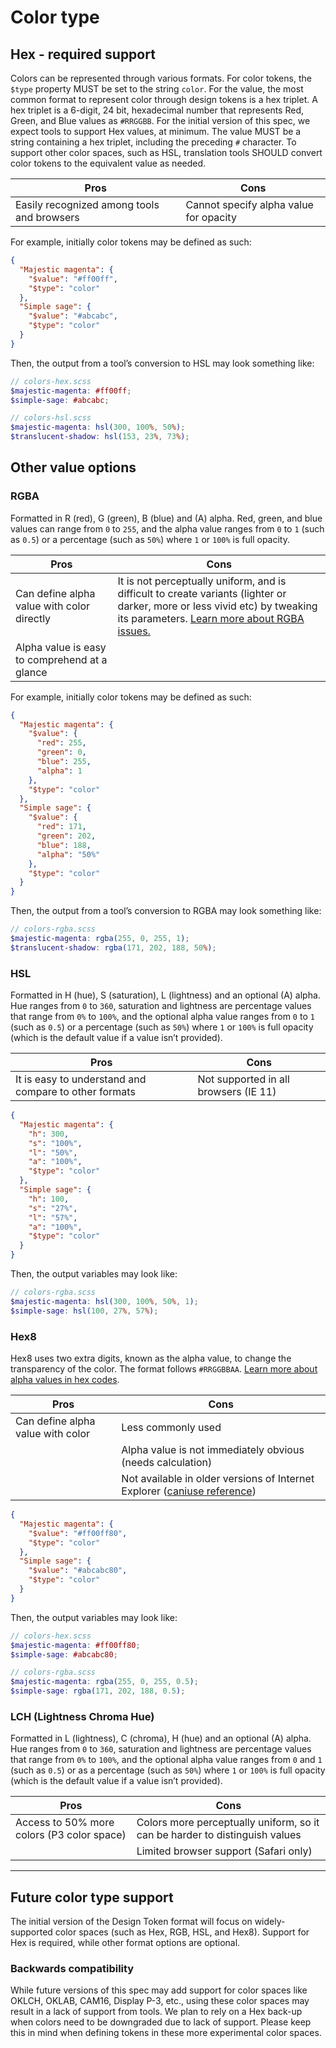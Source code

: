 # Color type

## Hex - required support

Colors can be represented through various formats. For color tokens, the `$type` property MUST be set to the string `color`. For the value, the most common format to represent color through design tokens is a hex triplet. A hex triplet is a 6-digit, 24 bit, hexadecimal number that represents Red, Green, and Blue values as `#RRGGBB`. For the initial version of this spec, we expect tools to support Hex values, at minimum. The value MUST be a string containing a hex triplet, including the preceding `#` character. To support other color spaces, such as HSL, translation tools SHOULD convert color tokens to the equivalent value as needed.

| Pros                                       | Cons                                   |
| ------------------------------------------ | -------------------------------------- |
| Easily recognized among tools and browsers | Cannot specify alpha value for opacity |

For example, initially color tokens may be defined as such:

<aside class="example">

```json
{
  "Majestic magenta": {
    "$value": "#ff00ff",
    "$type": "color"
  },
  "Simple sage": {
    "$value": "#abcabc",
    "$type": "color"
  }
}
```

</aside>

Then, the output from a tool’s conversion to HSL may look something like:

<aside class="example">

```scss
// colors-hex.scss
$majestic-magenta: #ff00ff;
$simple-sage: #abcabc;

// colors-hsl.scss
$majestic-magenta: ​hsl(300, 100%, 50%);
$translucent-shadow: ​hsl(153, 23%, 73%);
```

</aside>

## Other value options

### RGBA

Formatted in R (red), G (green), B (blue) and (A) alpha. Red, green, and blue values can range from `0` to `255`, and the alpha value ranges from `0` to `1` (such as `0.5`) or a percentage (such as `50%`) where `1` or `100%` is full opacity.

| Pros                                          | Cons                                                                                                                                                                                                                                          |
| --------------------------------------------- | --------------------------------------------------------------------------------------------------------------------------------------------------------------------------------------------------------------------------------------------- |
| Can define alpha value with color directly    | It is not perceptually uniform, and is difficult to create variants (lighter or darker, more or less vivid etc) by tweaking its parameters. [Learn more about RGBA issues.](https://lea.verou.me/2020/04/lch-colors-in-css-what-why-and-how/) |
| Alpha value is easy to comprehend at a glance |                                                                                                                                                                                                                                               |

For example, initially color tokens may be defined as such:

<aside class="example">

```json
{
  "Majestic magenta": {
    "$value": {
      "red": 255,
      "green": 0,
      "blue": 255,
      "alpha": 1
    },
    "$type": "color"
  },
  "Simple sage": {
    "$value": {
      "red": 171,
      "green": 202,
      "blue": 188,
      "alpha": "50%"
    },
    "$type": "color"
  }
}
```

</aside>

Then, the output from a tool’s conversion to RGBA may look something like:

<aside class="example">

```scss
// colors-rgba.scss
$majestic-magenta: rgba(255, 0, 255, 1);
$translucent-shadow: rgba(171, 202, 188, 50%);
```

</aside>

### HSL

Formatted in H (hue), S (saturation), L (lightness) and an optional (A) alpha. Hue ranges from `0` to `360`, saturation and lightness are percentage values that range from `0%` to `100%`, and the optional alpha value ranges from `0` to `1` (such as `0.5`) or a percentage (such as `50%`) where `1` or `100%` is full opacity (which is the default value if a value isn’t provided).

| Pros                                                  | Cons                                  |
| ----------------------------------------------------- | ------------------------------------- |
| It is easy to understand and compare to other formats | Not supported in all browsers (IE 11) |

<aside class="example">

```json
{
  "Majestic magenta": {
    "h": 300,
    "s": "100%",
    "l": "50%",
    "a": "100%",
    "$type": "color"
  },
  "Simple sage": {
    "h": 100,
    "s": "27%",
    "l": "57%",
    "a": "100%",
    "$type": "color"
  }
}
```

</aside>

Then, the output variables may look like:

<aside class="example">

```scss
// colors-rgba.scss
$majestic-magenta: hsl(300, 100%, 50%, 1);
$simple-sage: hsl(100, 27%, 57%);
```

</aside>

### Hex8

Hex8 uses two extra digits, known as the alpha value, to change the transparency of the color. The format follows `#RRGGBBAA`. [Learn more about alpha values in hex codes](https://www.digitalocean.com/community/tutorials/css-hex-code-colors-alpha-values#adding-an-alpha-value-to-css-hex-codes).

| Pros                              | Cons                                                                                                         |
| --------------------------------- | ------------------------------------------------------------------------------------------------------------ |
| Can define alpha value with color | Less commonly used                                                                                           |
|                                   | Alpha value is not immediately obvious (needs calculation)                                                   |
|                                   | Not available in older versions of Internet Explorer ([caniuse reference](https://caniuse.com/css-rrggbbaa)) |

<aside class="example">

```json
{
  "Majestic magenta": {
    "$value": "#ff00ff80",
    "$type": "color"
  },
  "Simple sage": {
    "$value": "#abcabc80",
    "$type": "color"
  }
}
```

</aside>

Then, the output variables may look like:

<aside class="example">

```scss
// colors-hex.scss
$majestic-magenta: #ff00ff80;
$simple-sage: #abcabc80;

// colors-rgba.scss
$majestic-magenta: rgba(255, 0, 255, 0.5);
$simple-sage: rgba(171, 202, 188, 0.5);
```

</aside>

### LCH (Lightness Chroma Hue)

Formatted in L (lightness), C (chroma), H (hue) and an optional (A) alpha. Hue ranges from `0` to `360`, saturation and lightness are percentage values that range from `0%` to `100%`, and the optional alpha value ranges from `0` and `1` (such as `0.5`) or as a percentage (such as `50%`) where `1` or `100%` is full opacity (which is the default value if a value isn’t provided).

| Pros                                       | Cons                                                                        |
| ------------------------------------------ | --------------------------------------------------------------------------- |
| Access to 50% more colors (P3 color space) | Colors more perceptually uniform, so it can be harder to distinguish values |
|                                            | Limited browser support (Safari only)                                       |

---

## Future color type support

The initial version of the Design Token format will focus on widely-supported color spaces (such as Hex, RGB, HSL, and Hex8). Support for Hex is required, while other format options are optional.

### Backwards compatibility

While future versions of this spec may add support for color spaces like OKLCH, OKLAB, CAM16, Display P-3, etc., using these color spaces may result in a lack of support from tools. We plan to rely on a Hex back-up when colors need to be downgraded due to lack of support. Please keep this in mind when defining tokens in these more experimental color spaces.
